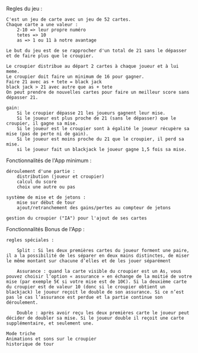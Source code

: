 Regles du jeu : 

    C'est un jeu de carte avec un jeu de 52 cartes.
    Chaque carte a une valeur : 
        2-10 => leur propre numéro
        tetes => 10
        as => 1 ou 11 à notre avantage

    Le but du jeu est de se rapprocher d'un total de 21 sans le dépasser et de faire plus que le croupier.

    Le croupier distribue au départ 2 cartes à chaque joueur et à lui meme.
    Le croupier doit faire un minimum de 16 pour gagner.
    Faire 21 avec as + tete = black jack
    black jack > 21 avec autre que as + tete
    On peut prendre de nouvelles cartes pour faire un meilleur score sans dépasser 21.

    gain:
        Si le croupier dépasse 21 les joueurs gagnent leur mise.
        Si le joueur est plus proche de 21 (sans le dépasser) que le croupier, il gagne sa mise.
        Si le joueur est le croupier sont à égalité le joueur récupère sa mise (pas de perte ni de gain).
        Si le joueur est moins proche du 21 que le croupier, il perd sa mise.
        si le joueur fait un blackjack le joueur gagne 1,5 fois sa mise.
     


Fonctionnalités de l'App minimum : 

    déroulement d'une partie : 
        distribution (joueur et croupier)
        calcul du score
        choix une autre ou pas

    système de mise et de jetons : 
        mise sur début de tour
        ajout/retranchement des gains/pertes au compteur de jetons

    gestion du croupier ("IA") pour l'ajout de ses cartes


Fonctionnalités Bonus de l'App : 

    regles spéciales : 

        Split : Si les deux premières cartes du joueur forment une paire, il a la possibilité de les séparer en deux mains distinctes, de miser le même montant sur chacune d’elles et de les jouer séparément

        Assurance : quand la carte visible du croupier est un As, vous pouvez choisir l’option « assurance » en échange de la moitié de votre mise (par exemple 5€ si votre mise est de 10€). Si la deuxième carte du croupier est de valeur 10 (donc si le croupier obtient un blackjack) le joueur reçoit le double de son assurance. Si ce n’est pas le cas l’assurance est perdue et la partie continue son déroulement.

        Double : après avoir reçu les deux premières carte le joueur peut décider de doubler sa mise. Si le joueur double il reçoit une carte supplémentaire, et seulement une.
        
    Mode triche 
    Animations et sons sur le croupier
    historique de tour


    